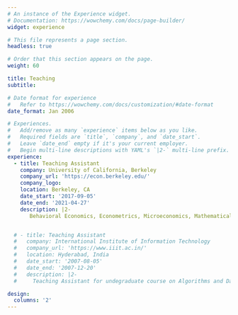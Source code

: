 ```yaml
---
# An instance of the Experience widget.
# Documentation: https://wowchemy.com/docs/page-builder/
widget: experience

# This file represents a page section.
headless: true

# Order that this section appears on the page.
weight: 60

title: Teaching
subtitle:

# Date format for experience
#   Refer to https://wowchemy.com/docs/customization/#date-format
date_format: Jan 2006

# Experiences.
#   Add/remove as many `experience` items below as you like.
#   Required fields are `title`, `company`, and `date_start`.
#   Leave `date_end` empty if it's your current employer.
#   Begin multi-line descriptions with YAML's `|2-` multi-line prefix.
experience:
  - title: Teaching Assistant
    company: University of California, Berkeley
    company_url: 'https://econ.berkeley.edu/'
    company_logo: 
    location: Berkeley, CA
    date_start: '2017-09-05'
    date_end: '2021-04-27'
    description: |2-
       Behavioral Economics, Econometrics, Microeconomics, Mathematical Economics, and Intro to Economics. 


  # - title: Teaching Assistant
  #   company: International Institute of Information Technology
  #   company_url: 'https://www.iiit.ac.in/'
  #   location: Hyderabad, India
  #   date_start: '2007-08-05'
  #   date_end: '2007-12-20'
  #   description: |2-
  #     Teaching Assistant for undegraduate course on Algorithms and Data Structures.

design:
  columns: '2'
---
```

